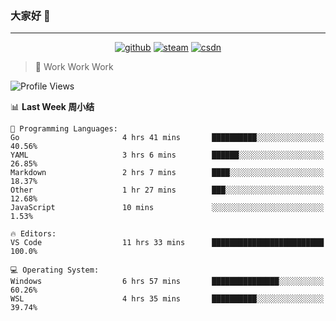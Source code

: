 ### 大家好 👋

___

<p align="center">
  <a href="https://bigkjp97.github.io/"><img src="https://img.shields.io/badge/-GitPage-lightgrey" alt="github"></a>
  <a href="https://steamcommunity.com/id/bigkjp/"><img src="https://img.shields.io/badge/-Steam-black" alt="steam"></a>
  <a href="https://blog.csdn.net/qq_38986088"><img src="https://img.shields.io/badge/CSDN-cf000e" alt="csdn"></a>
</p>

> 🧟 Work Work Work

<!--START_SECTION:kjp readme-->
![Profile Views](http://img.shields.io/badge/Mi%20Amigos%E2%99%82%EF%B8%8F-2-ff69b4)

📊 **Last Week 周小结** 

```text
💬 Programming Languages: 
Go                       4 hrs 41 mins       ██████████░░░░░░░░░░░░░░░   40.56% 
YAML                     3 hrs 6 mins        ██████░░░░░░░░░░░░░░░░░░░   26.85% 
Markdown                 2 hrs 7 mins        ████░░░░░░░░░░░░░░░░░░░░░   18.37% 
Other                    1 hr 27 mins        ███░░░░░░░░░░░░░░░░░░░░░░   12.68% 
JavaScript               10 mins             ░░░░░░░░░░░░░░░░░░░░░░░░░   1.53%

🔥 Editors: 
VS Code                  11 hrs 33 mins      █████████████████████████   100.0%

💻 Operating System: 
Windows                  6 hrs 57 mins       ███████████████░░░░░░░░░░   60.26% 
WSL                      4 hrs 35 mins       ██████████░░░░░░░░░░░░░░░   39.74%

```


<!--END_SECTION:kjp readme-->

<!--
**bigkjp97/bigkjp97** is a ✨ _special_ ✨ repository because its `README.md` (this file) appears on your GitHub profile.

Here are some ideas to get you started:

- 🔭 I’m currently working on ...
- 🌱 I’m currently learning ...
- 👯 I’m looking to collaborate on ...
- 🤔 I’m looking for help with ...
- 💬 Ask me about ...
- 📫 How to reach me: ...
- 😄 Pronouns: ...
- ⚡ Fun fact: ... -->

